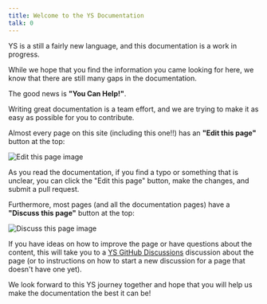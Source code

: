 ```yaml
---
title: Welcome to the YS Documentation
talk: 0
---
```


YS is a still a fairly new language, and this documentation is a work in
progress.

While we hope that you find the information you came looking for here, we know
that there are still many gaps in the documentation.

The good news is **"You Can Help!"**.

Writing great documentation is a team effort, and we are trying to make it as
easy as possible for you to contribute.

Almost every page on this site (including this one!!) has an **"Edit this
page"** button at the top:

![Edit this page image](
https://github.com/user-attachments/assets/f2ee58c3-d5e5-4282-ac6d-d134e4ce6e1f)

As you read the documentation, if you find a typo or something that is unclear,
you can click the "Edit this page" button, make the changes, and submit a pull
request.

Furthermore, most pages (and all the documentation pages) have a **"Discuss this
page"** button at the top:

![Discuss this page image](
https://github.com/user-attachments/assets/83a204d6-14ac-4210-a276-a8cb9dc0dfe7)

If you have ideas on how to improve the page or have questions about the
content, this will take you to a [YS GitHub Discussions](
https://github.com/yaml/yamlscript/discussions) discussion about the page (or to
instructions on how to start a new discussion for a page that doesn't have one
yet).

We look forward to this YS journey together and hope that you will help us make
the documentation the best it can be!
